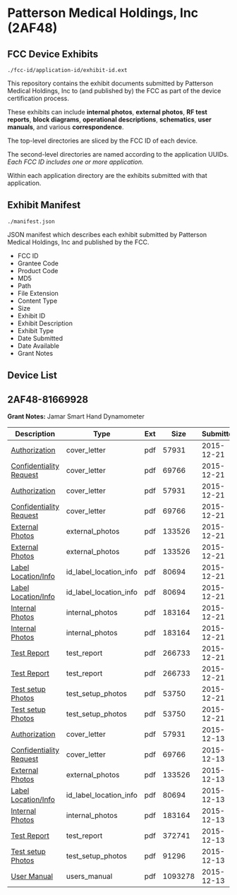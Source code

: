 # Patterson Medical Holdings, Inc (2AF48)
## FCC Device Exhibits

```
./fcc-id/application-id/exhibit-id.ext
```

This repository contains the exhibit documents submitted by Patterson Medical Holdings, Inc to (and published by) the FCC as part of the device certification process.

These exhibits can include **internal photos**, **external photos**, **RF test reports**, **block diagrams**, **operational descriptions**, **schematics**, **user manuals**, and various **correspondence**.

The top-level directories are sliced by the FCC ID of each device.

The second-level directories are named according to the application UUIDs. *Each FCC ID includes one or more application.*

Within each application directory are the exhibits submitted with that application. 

## Exhibit Manifest

```
./manifest.json
```

JSON manifest which describes each exhibit submitted by Patterson Medical Holdings, Inc and published by the FCC.

- FCC ID
- Grantee Code
- Product Code
- MD5
- Path
- File Extension
- Content Type
- Size
- Exhibit ID
- Exhibit Description
- Exhibit Type
- Date Submitted
- Date Available
- Grant Notes

## Device List
## 2AF48-81669928
**Grant Notes:** Jamar Smart Hand Dynamometer

| Description | Type | Ext | Size | Submitted | Available |
| ----------- | ---- | --- | ---- | --------- | --------- |
| [Authorization](2AF48-81669928/76c384b5e05b680af441a7abe1372410/2840351.pdf) | cover_letter | pdf | 57931 | 2015-12-21 | 2015-12-22 |
| [Confidentiality Request](2AF48-81669928/76c384b5e05b680af441a7abe1372410/2840352.pdf) | cover_letter | pdf | 69766 | 2015-12-21 | 2015-12-22 |
| [Authorization](2AF48-81669928/76c384b5e05b680af441a7abe1372410/2840351.pdf) | cover_letter | pdf | 57931 | 2015-12-21 | 2015-12-22 |
| [Confidentiality Request](2AF48-81669928/76c384b5e05b680af441a7abe1372410/2840352.pdf) | cover_letter | pdf | 69766 | 2015-12-21 | 2015-12-22 |
| [External Photos](2AF48-81669928/76c384b5e05b680af441a7abe1372410/2840353.pdf) | external_photos | pdf | 133526 | 2015-12-21 | 2015-12-22 |
| [External Photos](2AF48-81669928/76c384b5e05b680af441a7abe1372410/2840353.pdf) | external_photos | pdf | 133526 | 2015-12-21 | 2015-12-22 |
| [Label Location/Info](2AF48-81669928/76c384b5e05b680af441a7abe1372410/2840355.pdf) | id_label_location_info | pdf | 80694 | 2015-12-21 | 2015-12-22 |
| [Label Location/Info](2AF48-81669928/76c384b5e05b680af441a7abe1372410/2840355.pdf) | id_label_location_info | pdf | 80694 | 2015-12-21 | 2015-12-22 |
| [Internal Photos](2AF48-81669928/76c384b5e05b680af441a7abe1372410/2840354.pdf) | internal_photos | pdf | 183164 | 2015-12-21 | 2015-12-22 |
| [Internal Photos](2AF48-81669928/76c384b5e05b680af441a7abe1372410/2840354.pdf) | internal_photos | pdf | 183164 | 2015-12-21 | 2015-12-22 |
| [Test Report](2AF48-81669928/76c384b5e05b680af441a7abe1372410/2849818.pdf) | test_report | pdf | 266733 | 2015-12-21 | 2015-12-22 |
| [Test Report](2AF48-81669928/76c384b5e05b680af441a7abe1372410/2849818.pdf) | test_report | pdf | 266733 | 2015-12-21 | 2015-12-22 |
| [Test setup Photos](2AF48-81669928/76c384b5e05b680af441a7abe1372410/2849809.pdf) | test_setup_photos | pdf | 53750 | 2015-12-21 | 2015-12-22 |
| [Test setup Photos](2AF48-81669928/76c384b5e05b680af441a7abe1372410/2849809.pdf) | test_setup_photos | pdf | 53750 | 2015-12-21 | 2015-12-22 |
| [Authorization](2AF48-81669928/a6966f2f2881f6bb9cbc8a5038059df9/2840351.pdf) | cover_letter | pdf | 57931 | 2015-12-13 | 2015-12-13 |
| [Confidentiality Request](2AF48-81669928/a6966f2f2881f6bb9cbc8a5038059df9/2840352.pdf) | cover_letter | pdf | 69766 | 2015-12-13 | 2015-12-13 |
| [External Photos](2AF48-81669928/a6966f2f2881f6bb9cbc8a5038059df9/2840353.pdf) | external_photos | pdf | 133526 | 2015-12-13 | 2015-12-13 |
| [Label Location/Info](2AF48-81669928/a6966f2f2881f6bb9cbc8a5038059df9/2840355.pdf) | id_label_location_info | pdf | 80694 | 2015-12-13 | 2015-12-13 |
| [Internal Photos](2AF48-81669928/a6966f2f2881f6bb9cbc8a5038059df9/2840354.pdf) | internal_photos | pdf | 183164 | 2015-12-13 | 2015-12-13 |
| [Test Report](2AF48-81669928/a6966f2f2881f6bb9cbc8a5038059df9/2840358.pdf) | test_report | pdf | 372741 | 2015-12-13 | 2015-12-13 |
| [Test setup Photos](2AF48-81669928/a6966f2f2881f6bb9cbc8a5038059df9/2840356.pdf) | test_setup_photos | pdf | 91296 | 2015-12-13 | 2015-12-13 |
| [User Manual](2AF48-81669928/a6966f2f2881f6bb9cbc8a5038059df9/2840357.pdf) | users_manual | pdf | 1093278 | 2015-12-13 | 2015-12-13 |
